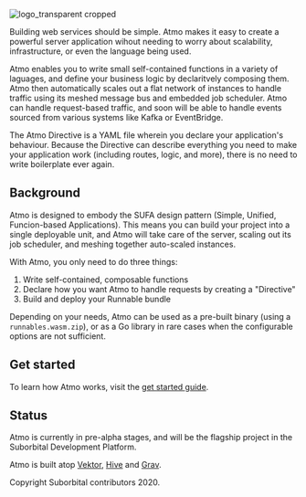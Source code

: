 ![logo_transparent cropped](https://user-images.githubusercontent.com/5942370/97611488-a10ea580-19ec-11eb-9178-a6b17c151230.png)

Building web services should be simple. Atmo makes it easy to create a powerful server application wihout needing to worry about scalability, infrastructure, or even the language being used.

Atmo enables you to write small self-contained functions in a variety of laguages, and define your business logic by declaritvely composing them. Atmo then automatically scales out a flat network of instances to handle traffic using its meshed message bus and embedded job scheduler. Atmo can handle request-based traffic, and soon will be able to handle events sourced from various systems like Kafka or EventBridge. 

The Atmo Directive is a YAML file wherein you declare your application's behaviour. Because the Directive can describe everything you need to make your application work (including routes, logic, and more), there is no need to write boilerplate ever again.

## Background

Atmo is designed to embody the SUFA design pattern (Simple, Unified, Funcion-based Applications). This means you can build your project into a single deployable unit, and Atmo will take care of the server, scaling out its job scheduler, and meshing together auto-scaled instances.

With Atmo, you only need to do three things:
1. Write self-contained, composable functions
2. Declare how you want Atmo to handle requests by creating a "Directive"
3. Build and deploy your Runnable bundle

Depending on your needs, Atmo can be used as a pre-built binary (using a `runnables.wasm.zip`), or as a Go library in rare cases when the configurable options are not sufficient.

## Get started

To learn how Atmo works, visit the [get started guide](./docs/getstarted.md).

## Status
Atmo is currently in pre-alpha stages, and will be the flagship project in the Suborbital Development Platform. 

Atmo is built atop [Vektor](github.com/suborbital/vektor), [Hive](github.com/suborbital/hive) and [Grav](github.com/suborbital/grav).

Copyright Suborbital contributors 2020.
